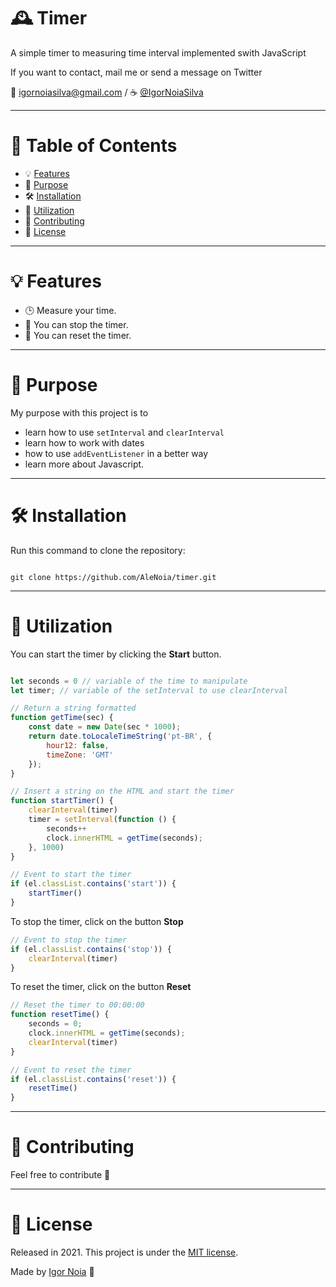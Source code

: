 # 🕰️ Timer
 A simple timer to measuring time interval implemented swith JavaScript

If you want to contact, mail me or send a message on Twitter

📧 igornoiasilva@gmail.com / ☕ [@IgorNoiaSilva](https://twitter.com/IgorNoiaSilva)

***
# 📌 Table of Contents
* 💡 [Features](#features)
* 🎯 [Purpose](#Purpose)
* 🛠 [Installation](#Installation)
* 📝 [Utilization](#Utilization)
* 🤝 [Contributing](#Contributing)
* 🧾 [License](#License)
***

# <a name="features"></a>💡 Features

* 🕒 Measure your time.
* 🛑 You can stop the timer.
* 🔁 You can reset the timer.

***

# <a name="Purpose"></a>🎯 Purpose

My purpose with this project is to
* learn how to use ```setInterval``` and ```clearInterval```
* learn how to work with dates
* how to use ```addEventListener``` in a better way
* learn more about Javascript.
***
# <a name="Installation"></a>🛠 Installation

Run this command to clone the repository:

```git

git clone https://github.com/AleNoia/timer.git

```
***
# <a name="Utilization"></a>📝 Utilization

You can start the timer by clicking the **Start** button.

```javascript

let seconds = 0 // variable of the time to manipulate
let timer; // variable of the setInterval to use clearInterval

// Return a string formatted 
function getTime(sec) {
    const date = new Date(sec * 1000);
    return date.toLocaleTimeString('pt-BR', {
        hour12: false,
        timeZone: 'GMT'
    });
}

// Insert a string on the HTML and start the timer
function startTimer() {
    clearInterval(timer)
    timer = setInterval(function () {
        seconds++
        clock.innerHTML = getTime(seconds);
    }, 1000)
}

// Event to start the timer
if (el.classList.contains('start')) {
    startTimer()
}
```
To stop the timer, click on the button **Stop**

```javascript
// Event to stop the timer
if (el.classList.contains('stop')) {
    clearInterval(timer)
}
```

To reset the timer, click on the button **Reset**

```javascript
// Reset the timer to 00:00:00
function resetTime() {
    seconds = 0;
    clock.innerHTML = getTime(seconds);
    clearInterval(timer)
}

// Event to reset the timer
if (el.classList.contains('reset')) {
    resetTime()
}

```
***
# <a name="Contributing"></a>🤝 Contributing

Feel free to contribute 🙂

***
# <a name="License"></a>🧾 License

Released in 2021. This project is under the [MIT license](https://github.com/AleNoia/timer/blob/main/LICENSE).

Made by [Igor Noia](https://github.com/AleNoia) 👋

